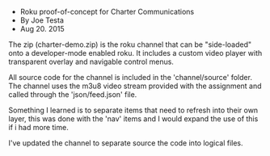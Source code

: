 * Roku proof-of-concept for Charter Communications 
* By Joe Testa 
* Aug 20. 2015 

The zip (charter-demo.zip) is the roku channel that can be "side-loaded" onto a developer-mode enabled roku.
It includes a custom video player with transparent overlay and navigable control menus.

All source code for the channel is included in the 'channel/source' folder. 
The channel uses the m3u8 video stream provided with the assignment and called through the 'json/feed.json' file.

Something I learned is to separate items that need to refresh into their own layer, this was done with the 'nav'
items and I would expand the use of this if i had more time.

I've updated the channel to separate source the code into logical files.